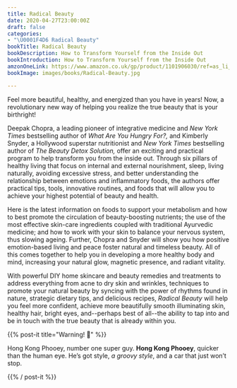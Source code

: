 ```yaml
---
title: Radical Beauty
date: 2020-04-27T23:00:00Z
draft: false
categories:
- "\U0001F4D6 Radical Beauty"
bookTitle: Radical Beauty
bookDescription: How to Transform Yourself from the Inside Out
bookIntroduction: How to Transform Yourself from the Inside Out
amzonOneLink: https://www.amazon.co.uk/gp/product/1101906030/ref=as_li_ss_tl?pf_rd_r=BSCNRGMBE7N3318E9MJ3&pf_rd_p=e632fea2-678f-4848-9a97-bcecda59cb4e&linkCode=ll1&tag=bestpric-21&linkId=b8211962f64a440cf1f95f8cbbac25bc&language=en_GB
bookImage: images/books/Radical-Beauty.jpg

---
```

Feel more beautiful, healthy, and energized than you have in years! Now, a revolutionary new way of helping you realize the true beauty that is your birthright!

Deepak Chopra, a leading pioneer of integrative medicine and _New York Times_ bestselling author of _What Are You Hungry For?,_ and Kimberly Snyder, a Hollywood superstar nutritionist and _New York Times_ bestselling author of _The Beauty Detox Solution,_ offer an exciting and practical program to help transform you from the inside out. Through six pillars of healthy living that focus on internal and external nourishment, sleep, living naturally, avoiding excessive stress, and better understanding the relationship between emotions and inflammatory foods, the authors offer practical tips, tools, innovative routines, and foods that will allow you to achieve your highest potential of beauty and health.

Here is the latest information on foods to support your metabolism and how to best promote the circulation of beauty-boosting nutrients; the use of the most effective skin-care ingredients coupled with traditional Ayurvedic medicine; and how to work with your skin to balance your nervous system, thus slowing ageing. Further, Chopra and Snyder will show you how positive emotion-based living and peace foster natural and timeless beauty. All of this comes together to help you in developing a more healthy body and mind, increasing your natural glow, magnetic presence, and radiant vitality.

With powerful DIY home skincare and beauty remedies and treatments to address everything from acne to dry skin and wrinkles, techniques to promote your natural beauty by syncing with the power of rhythms found in nature, strategic dietary tips, and delicious recipes, _Radical Beauty_ will help you feel more confident, achieve more beautifully smooth illuminating skin, healthy hair, bright eyes, and--perhaps best of all--the ability to tap into and be in touch with the true beauty that is already within you.

{{% post-it title="Warning! 🚨" %}}

Hong Kong Phooey, number one super guy. **Hong Kong Phooey**, quicker than the human eye. He’s got style, _a groovy style_, and a car that just won’t stop.

{{% / post-it %}}